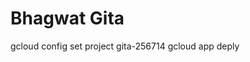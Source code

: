 Bhagwat Gita
================================
gcloud config set project gita-256714
gcloud app deply

